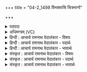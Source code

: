 +++
title = "04-2_1498 विभक्तासि चित्रभानो"

+++
<details><summary>पदपाठः</summary>

वि꣣भक्ता꣢। वि꣣। भक्ता꣢। अ꣡सि। चित्रभानो। चित्र। भानो। सि꣡न्धोः꣢꣯। ऊ꣣र्मौ꣢। उ꣣पाके꣢। आ। स꣣द्यः꣢। स꣣। द्यः꣢। दा꣣शु꣡षे꣢। क्ष꣣रसि। १४९८।
</details>

<details><summary>अधिमन्त्रम् (VC)</summary>

- अग्निः
- शुनःशेप आजीगर्तिः
- गायत्री
- षड्जः
</details>

<details><summary>हिन्दी : आचार्य रामनाथ वेदालंकार - विषयः</summary>

अगले मन्त्र में फिर जगदीश्वर और आचार्य को कहा गया है।
</details>

<details><summary>हिन्दी : आचार्य रामनाथ वेदालंकार - पदार्थः</summary>

पदार्थान्वय -  प्रथम—परमात्मा के पक्ष में। हे (चित्रभानो) अद्भुत तेजवाले अग्नि नामक परमात्मन् ! आप (विभक्ता असि) अपने तेज को अन्य सूर्य आदि पदार्थों में बाँटनेवाले हो। आप (सिन्धोः) समुद्र वा नदी की (उर्मौ) लहर में विद्यमान हो। आप (उपाके) सबके समीप (आ) विराजमान हो। आप (दाशुषे) आत्मसमर्पणकर्ता उपासक के लिए (सद्यः) शीघ्र ही (क्षरसि) आनन्द को चुआते हो ॥ द्वितीय—आचार्य के पक्ष में। हे (चित्रभानो) अद्भुत विद्या-प्रकाश से पूर्ण विद्वान् आचार्य ! आप (विभक्ता असि) अन्यों में विद्या को बांटनेवाले हो। (सिन्धोः उर्मौ उपाके) नदी के लहरोंवाले प्रवाह के निकट (आ) गुरुकुल आश्रम की स्थापना करके निवास करते हो और वहाँ (सद्यः) जल्दी-जल्दी (दाशुषे) आत्मसमर्पक शिष्य के लिए (क्षरसि) विद्या को बरसाते हो ॥२॥ यहाँ श्लेषालङ्कार है ॥२॥
</details>

<details><summary>हिन्दी : आचार्य रामनाथ वेदालंकार - भावार्थः</summary>

भावार्थ -  जैसे जगदीश्वर सब वस्तुएँ अपनी प्रजाओं में बाँटते हैं,वैसे ही गुरु लोग सब विद्याएँ अपने शिष्यों में बाँटें ॥२॥
</details>

<details><summary>संस्कृत : आचार्य रामनाथ वेदालंकार - विषयः</summary>

अथ पुनर्जगदीश्वरमाचार्यं च प्राह।
</details>

<details><summary>संस्कृत : आचार्य रामनाथ वेदालंकार - पदार्थः</summary>

पदार्थान्वय -  प्रथमः—परमात्मपरः। हे (चित्रभानो) अद्भुततेजस्क अग्ने परमात्मन् ! त्वम् (विभक्ता) असि स्वकीयस्य तेजसः अन्येषु सूर्यादिपदार्थेषु विभाजयिता असि। त्वम् (सिन्धोः) समुद्रस्य नद्याः वा (ऊर्मौ) तरङ्गे विद्यसे। (उपाके) सर्वेषां समीपे (आ) आगतोऽसि। [उपाके इति अन्तिकनाम। निघं० २।१६।] त्वम् (दाशुषे) आत्मसमर्पकाय उपासकाय (सद्यः) शीघ्रमेव (क्षरसि) आनन्दं स्रावयसि ॥ द्वितीयः—आचार्यपरः। हे (चित्रभानो२) अद्भुतविद्याप्रकाशमय विद्वन् आचार्य ! त्वम् (विभक्ता असि) विद्यायाः अन्येषु विभाजयिता विद्यसे। (सिन्धोः ऊर्मौ उपाके) नद्याः ऊर्मिमयस्य प्रवाहस्य निकटे (आ) गुरुकुलाश्रमं संस्थाप्य आतिष्ठसि। तत्र च (सद्यः) शीघ्रम् (दाशुषे२) आत्मसमर्पकाय शिष्याय (क्षरसि) विद्यां वर्षसि ॥२॥४ अत्र श्लेषालङ्कारः ॥२॥
</details>

<details><summary>संस्कृत : आचार्य रामनाथ वेदालंकार - भावार्थः</summary>

भावार्थ -  यथा जगदीश्वरः सर्वं वस्तुजातं स्वप्रजासु विभजति तथैव गुरवः सर्वा विद्याः शिष्येषु विभजेरन् ॥२॥
</details>